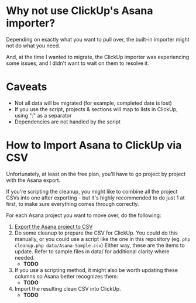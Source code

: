 # Why not use ClickUp's Asana importer?
Depending on exactly what you want to pull over, the built-in importer might not do what you need.

And, at the time I wanted to migrate, the ClickUp importer was experiencing some issues, and I didn't want to wait on them to resolve it.

# Caveats
 - Not all data will be migrated (for example, completed date is lost)
 - If you use the script, projects & sections will map to lists in ClickUp, using ":" as a separator
 - Dependencies are not handled by the script

# How to Import Asana to ClickUp via CSV

Unfortunately, at least on the free plan, you'll have to go project by project with the Asana export.

If you're scripting the cleanup, you might like to combine all the project CSVs into one after exporting - but it's highly recommended to do just 1 at first, to make sure everything comes through correctly.

For each Asana project you want to move over, do the following:

1. [Export the Asana project to CSV](https://help.asana.com/hc/en-us/articles/14139896860955-Privacy-and-security#sts=Export)
2. Do some cleanup to prepare the CSV for ClickUp.
   You could do this manually, or you could use a script like the one in this repository (eg. `php cleanup.php data/Asana-Sample.csv`)
   Either way, these are the items to update. Refer to sample files in data/ for additional clarity where needed.
    - **TODO**
3. If you use a scripting method, it might also be worth updating these columns so Asana better recognizes them:
    - **TODO**
4. Import the resulting clean CSV into ClickUp.
    - **TODO**

